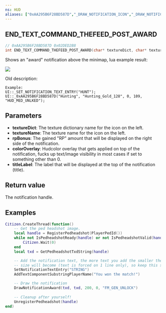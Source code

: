 ```yaml
---
ns: HUD
aliases: ["0xAA295B6F28BD587D","_DRAW_NOTIFICATION_ICON","_DRAW_NOTIFICATION_AWARD"]
---
```

## END_TEXT_COMMAND_THEFEED_POST_AWARD

```c
// 0xAA295B6F28BD587D 0x02DED2B8
int END_TEXT_COMMAND_THEFEED_POST_AWARD(char* textureDict, char* textureName, int rpBonus, int colorOverlay, char* titleLabel);
```

Shows an "award" notification above the minimap, lua example result:

![](https://i.imgur.com/e2DNaKX.png)



Old description:
```
Example:  
UI::_SET_NOTIFICATION_TEXT_ENTRY("HUNT");  
UI::_0xAA295B6F28BD587D("Hunting", "Hunting_Gold_128", 0, 109, "HUD_MED_UNLKED");  
```

## Parameters
* **textureDict**: The texture dictionary name for the icon on the left.
* **textureName**: The texture name for the icon on the left.
* **rpBonus**: The gained "RP" amount that will be displayed on the right side of the notification.
* **colorOverlay**: Hudcolor overlay that gets applied on top of the notification, fucks up text/image visibility in most cases if set to something other than 0.
* **titleLabel**: The label that will be displayed at the top of the notification (title).

## Return value
The notification handle.

## Examples
```lua
Citizen.CreateThread(function()
    -- Get the ped headshot image.
    local handle = RegisterPedheadshot(PlayerPedId())
    while not IsPedheadshotReady(handle) or not IsPedheadshotValid(handle) do
        Citizen.Wait(0)
    end
    local txd = GetPedheadshotTxdString(handle)

    -- Add the notification text, the more text you add the smaller the font
    -- size will become (text is forced on 1 line only), so keep this short!
    SetNotificationTextEntry("STRING")
    AddTextComponentSubstringPlayerName("You won the match!")

    -- Draw the notification
    DrawNotificationAward(txd, txd, 200, 0, "FM_GEN_UNLOCK")
    
    -- Cleanup after yourself!
    UnregisterPedheadshot(handle)
end)
```
